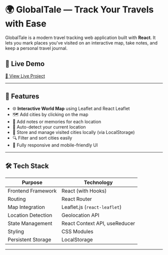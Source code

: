 # 🌍 GlobalTale — Track Your Travels with Ease

GlobalTale is a modern travel tracking web application built with **React**. It lets you mark places you've visited on an interactive map, take notes, and keep a personal travel journal. 
## 🚀 Live Demo

[🔗 View Live Project](https://globetale.netlify.app/) 

---

## 🧭 Features

- 🌐 **Interactive World Map** using Leaflet and React Leaflet
- 🗺️ Add cities by clicking on the map
- 📝 Add notes or memories for each location
- 📍 Auto-detect your current location
- 🧠 Store and manage visited cities locally (via LocalStorage)
- 🔍 Filter and sort cities easily
- 📱 Fully responsive and mobile-friendly UI

---


## 🛠️ Tech Stack

| Purpose                 | Technology                       |
|-------------------------|----------------------------------|
| Frontend Framework      | React (with Hooks)               |
| Routing                 | React Router                     |
| Map Integration         | Leaflet.js (`react-leaflet`)     |
| Location Detection      | Geolocation API                  |
| State Management        | React Context API, useReducer    |
| Styling                 | CSS Modules                      |
| Persistent Storage      | LocalStorage                     |

---

